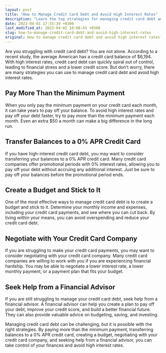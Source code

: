 ```yaml
---
layout: post
title: "How to Manage Credit Card Debt and Avoid High Interest Rates"
description: "Learn the top strategies for managing credit card debt and avoiding high interest rates from financial experts. Take control of your finances today and start building a better financial future."
date: 2023-04-01 17:55:39 +0300
last_modified_at: 2023-04-02 10:08:43 +0300
slug: how-to-manage-credit-card-debt-and-avoid-high-interest-rates
original: How to manage credit card debt and avoid high interest rates?
---
```

Are you struggling with credit card debt? You are not alone. According to a recent study, the average American has a credit card balance of $6,194. With high interest rates, credit card debt can quickly spiral out of control, leading to financial stress and a lower credit score. But don't worry, there are many strategies you can use to manage credit card debt and avoid high interest rates.

## Pay More Than the Minimum Payment

When you only pay the minimum payment on your credit card each month, it can take years to pay off your balance. To avoid high interest rates and pay off your debt faster, try to pay more than the minimum payment each month. Even an extra $50 a month can make a big difference in the long run.

## Transfer Balances to a 0% APR Credit Card

If you have high-interest credit card debt, you may want to consider transferring your balances to a 0% APR credit card. Many credit card companies offer promotional periods with 0% interest rates, allowing you to pay off your debt without accruing any additional interest. Just be sure to pay off your balances before the promotional period ends.

## Create a Budget and Stick to It

One of the most effective ways to manage credit card debt is to create a budget and stick to it. Determine your monthly income and expenses, including your credit card payments, and see where you can cut back. By living within your means, you can avoid overspending and reduce your credit card debt.

## Negotiate with Your Credit Card Company

If you are struggling to make your credit card payments, you may want to consider negotiating with your credit card company. Many credit card companies are willing to work with you if you are experiencing financial hardship. You may be able to negotiate a lower interest rate, a lower monthly payment, or a payment plan that fits your budget.

## Seek Help from a Financial Advisor

If you are still struggling to manage your credit card debt, seek help from a financial advisor. A financial advisor can help you create a plan to pay off your debt, improve your credit score, and build a better financial future. They can also provide valuable advice on budgeting, saving, and investing.

Managing credit card debt can be challenging, but it is possible with the right strategies. By paying more than the minimum payment, transferring balances to a 0% APR credit card, creating a budget, negotiating with your credit card company, and seeking help from a financial advisor, you can take control of your finances and avoid high interest rates.